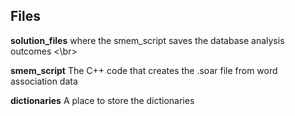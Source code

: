 ## Files

**solution_files** where the smem_script saves the database analysis outcomes <\br>

**smem_script** The C++ code that creates the .soar file from word association data

**dictionaries** A place to store the dictionaries
